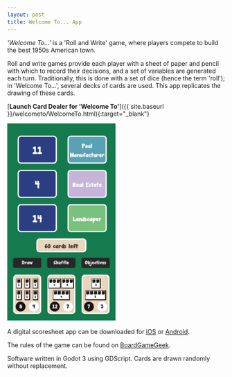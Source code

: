 ```yaml
---
layout: post
title: Welcome To... App
---
```


*'Welcome To...'* is a 'Roll and Write' game, where players compete to build the best 1950s American town.

Roll and write games provide each player with a sheet of paper and pencil with which to record their decisions, and a set of variables are generated each turn. Traditionally, this is done with a set of dice (hence the term 'roll'); in 'Welcome To...', several decks of cards are used. This app replicates the drawing of these cards.

[**Launch Card Dealer for 'Welcome To'**]({{ site.baseurl }}/welcometo/WelcomeTo.html){:target="_blank"}

<img src="/images/posts/welcometo.png" alt="Welcome To App" width="250"/>

A digital scoresheet app can be downloaded for [iOS](https://apps.apple.com/us/app/welcome-to-your-perfect-home/id1358077007) or [Android](https://play.google.com/store/apps/details?id=com.bluecocker.welcome).

The rules of the game can be found on [BoardGameGeek](https://boardgamegeek.com/filepage/162102/welcome-english-rules-20).

Software written in Godot 3 using GDScript. Cards are drawn randomly without replacement.
